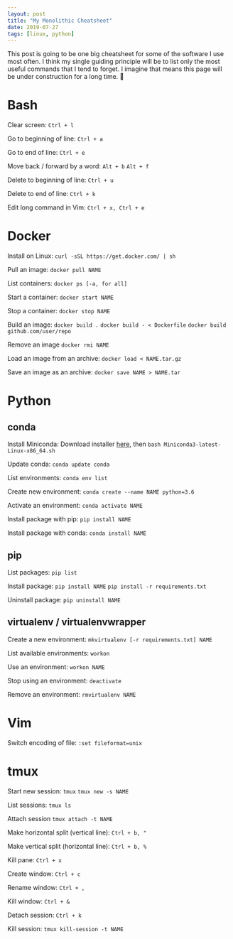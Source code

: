 ```yaml
---
layout: post
title: "My Monolithic Cheatsheet"
date: 2019-07-27
tags: [linux, python]
---
```


This post is going to be one big cheatsheet for some of the software I use most often. I think my single guiding principle will be to list only the most useful commands that I tend to forget. I imagine that means this page will be under construction for a long time. 👷

# Bash

Clear screen: `Ctrl + l`

Go to beginning of line: `Ctrl + a`

Go to end of line: `Ctrl + e`

Move back / forward by a word: `Alt + b` `Alt + f`

Delete to beginning of line: `Ctrl + u`

Delete to end of line: `Ctrl + k`

Edit long command in Vim: `Ctrl + x, Ctrl + e`

# Docker

Install on Linux: `curl -sSL https://get.docker.com/ | sh`

Pull an image: `docker pull NAME`

List containers: `docker ps [-a, for all]`

Start a container: `docker start NAME`

Stop a container: `docker stop NAME`

Build an image: `docker build .` `docker build - < Dockerfile` `docker build github.com/user/repo`

Remove an image `docker rmi NAME`

Load an image from an archive: `docker load < NAME.tar.gz`

Save an image as an archive: `docker save NAME > NAME.tar`

# Python

## conda

Install Miniconda: Download installer [here](https://docs.conda.io/en/latest/miniconda.html), then `bash Miniconda3-latest-Linux-x86_64.sh`

Update conda: `conda update conda`

List environments: `conda env list`

Create new environment: `conda create --name NAME python=3.6`

Activate an environment: `conda activate NAME`

Install package with pip: `pip install NAME`

Install package with conda: `conda install NAME`

## pip

List packages: `pip list`

Install package: `pip install NAME` `pip install -r requirements.txt`

Uninstall package: `pip uninstall NAME`


## virtualenv / virtualenvwrapper

Create a new environment: `mkvirtualenv [-r requirements.txt] NAME`

List available environments: `workon`

Use an environment: `workon NAME`

Stop using an environment: `deactivate`

Remove an environment: `rmvirtualenv NAME`

# Vim

Switch encoding of file: `:set fileformat=unix`

# tmux

Start new session: `tmux` `tmux new -s NAME`

List sessions: `tmux ls`

Attach session `tmux attach -t NAME`

Make horizontal split (vertical line): `Ctrl + b, "`

Make vertical split (horizontal line): `Ctrl + b, %`

Kill pane: `Ctrl + x`

Create window: `Ctrl + c`

Rename window: `Ctrl + ,`

Kill window: `Ctrl + &`

Detach session: `Ctrl + k`

Kill session: `tmux kill-session -t NAME`
